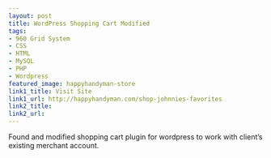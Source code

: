```yaml
---
layout: post
title: WordPress Shopping Cart Modified
tags:
- 960 Grid System
- CSS
- HTML
- MySQL
- PHP
- Wordpress	
featured_image: happyhandyman-store
link1_title: Visit Site
link1_url: http://happyhandyman.com/shop-johnnies-favorites
link2_title:
link2_url:
---
```

Found and modified shopping cart plugin for wordpress to work with client’s existing merchant account.